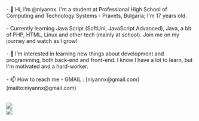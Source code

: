 <div>
- 👋 Hi, I’m @niyannx. I'm a student at Professional High School of Computing and Technology Systems - Pravets, Bulgaria;
I'm 17 years old.
</div>

<br>

<div>
- Currently learning Java Script (SoftUni, JavaScript Advanced), Java, a bit of PHP, HTML, Linux and other tech (mainly at school). Join me on my journey and watch as I grow!
</div>

<br>

<div>
- 👀 I’m interested in learning new things about development and programming, both back-end and front-end.
I know I have a lot to learn, but I'm motivated and a hard-worker.
</div>

<br>
  
<div>
- 📫 How to reach me -
GMAIL : [niyannx@gmail.com](mailto:niyannx@gmail.com)
</div>

<br>
  

![](https://github-readme-stats.vercel.app/api?username=niyannx&show_icons=true)
<br>
![](https://github-readme-stats.vercel.app/api/top-langs/?username=niyannx&theme=default&hide_border=true&include_all_commits=false&count_private=false&layout=compact)

